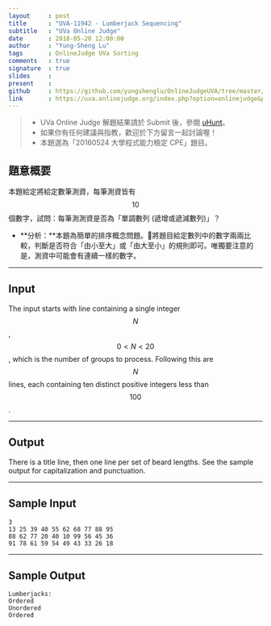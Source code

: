 ```yaml
---
layout     : post
title      : "UVA-11942 - Lumberjack Sequencing"
subtitle   : "UVa Online Judge"
date       : 2018-05-20 12:00:00
author     : "Yung-Sheng Lu"
tags       : OnlineJudge UVa Sorting
comments   : true
signature  : true
slides     : 
present    :
github     : https://github.com/yungshenglu/OnlineJudgeUVA/tree/master/UVA-11942
link       : https://uva.onlinejudge.org/index.php?option=onlinejudge&page=show_problem&problem=3093
---
```


> * UVa Online Judge 解題結果請於 Submit 後，參閱 [uHunt](https://uhunt.onlinejudge.org/)。
> * 如果你有任何建議與指教，歡迎於下方留言一起討論喔！
> * 本題選為「20160524 大學程式能力檢定 CPE」題目。

## 題意概要

本題給定將給定數筆測資，每筆測資皆有 $$10$$ 個數字，試問：每筆測測資是否為「單調數列 (遞增或遞減數列)」？
* **分析：**本題為簡單的排序概念問題。將題目給定數列中的數字兩兩比較，判斷是否符合「由小至大」或「由大至小」的規則即可。唯獨要注意的是，測資中可能會有連續一樣的數字。

---
## Input

The input starts with line containing a single integer $$N$$, $$0 < N < 20$$, which is the number of groups to process. Following this are $$N$$ lines, each containing ten distinct positive integers less than $$100$$.

---
## Output

There is a title line, then one line per set of beard lengths. See the sample output for capitalization and punctuation.

---
## Sample Input

```
3
13 25 39 40 55 62 68 77 88 95
88 62 77 20 40 10 99 56 45 36
91 78 61 59 54 49 43 33 26 18
```

---
## Sample Output

```
Lumberjacks:
Ordered
Unordered
Ordered
```